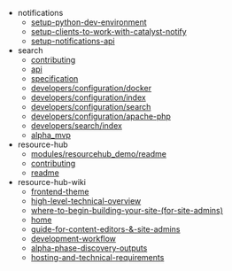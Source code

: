 - notifications
  - [setup-python-dev-environment](notifications/setup-python-dev-environment)
  - [setup-clients-to-work-with-catalyst-notify](notifications/setup-clients-to-work-with-catalyst-notify)
  - [setup-notifications-api](notifications/setup-notifications-api)
- search
  - [contributing](search/contributing)
  - [api](search/api)
  - [specification](search/specification)
  - [developers/configuration/docker](search/developers/configuration/docker)
  - [developers/configuration/index](search/developers/configuration/index)
  - [developers/configuration/search](search/developers/configuration/search)
  - [developers/configuration/apache-php](search/developers/configuration/apache-php)
  - [developers/search/index](search/developers/search/index)
  - [alpha_mvp](search/alpha_mvp)
- resource-hub
  - [modules/resourcehub_demo/readme](resource-hub/modules/resourcehub_demo/readme)
  - [contributing](resource-hub/contributing)
  - [readme](resource-hub/readme)
- resource-hub-wiki
  - [frontend-theme](resource-hub-wiki/frontend-theme)
  - [high-level-technical-overview](resource-hub-wiki/high-level-technical-overview)
  - [where-to-begin-building-your-site-(for-site-admins)](resource-hub-wiki/where-to-begin-building-your-site-(for-site-admins))
  - [home](resource-hub-wiki/home)
  - [guide-for-content-editors-&-site-admins](resource-hub-wiki/guide-for-content-editors-&-site-admins)
  - [development-workflow](resource-hub-wiki/development-workflow)
  - [alpha-phase-discovery-outputs](resource-hub-wiki/alpha-phase-discovery-outputs)
  - [hosting-and-technical-requirements](resource-hub-wiki/hosting-and-technical-requirements)
